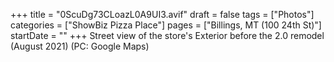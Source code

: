 +++
title = "0ScuDg73CLoazL0A9UI3.avif"
draft = false
tags = ["Photos"]
categories = ["ShowBiz Pizza Place"]
pages = ["Billings, MT (100 24th St)"]
startDate = ""
+++
Street view of the store's Exterior before the 2.0 remodel (August 2021) (PC: Google Maps)
